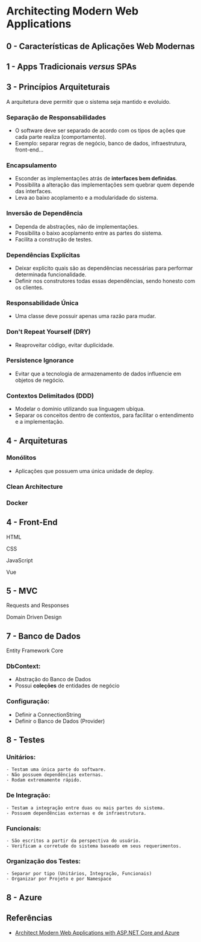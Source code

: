 # Architecting Modern Web Applications

## 0 - Características de Aplicações Web Modernas



## 1 - Apps Tradicionais *versus* SPAs



## 3 - Princípios Arquiteturais

A arquitetura deve permitir que o sistema seja mantido e evoluído.

### Separação de Responsabilidades
- O software deve ser separado de acordo com os tipos de ações que cada parte realiza (comportamento).
- Exemplo: separar regras de negócio, banco de dados, infraestrutura, front-end...

### Encapsulamento
- Esconder as implementações atrás de **interfaces bem definidas**.
- Possibilita a alteração das implementações sem quebrar quem depende das interfaces.
- Leva ao baixo acoplamento e a modularidade do sistema.

### Inversão de Dependência
- Dependa de abstrações, não de implementações.
- Possibilita o baixo acoplamento entre as partes do sistema.
- Facilita a construção de testes.

### Dependências Explícitas
- Deixar explícito quais são as dependências necessárias para performar determinada funcionalidade.
- Definir nos construtores todas essas dependências, sendo honesto com os clientes.

### Responsabilidade Única
- Uma classe deve possuir apenas uma razão para mudar.

### Don't Repeat Yourself (DRY)
- Reaproveitar código, evitar duplicidade.

### Persistence Ignorance
- Evitar que a tecnologia de armazenamento de dados influencie em objetos de negócio.

### Contextos Delimitados (DDD)
- Modelar o domínio utilizando sua linguagem ubíqua.
- Separar os conceitos dentro de contextos, para facilitar o entendimento e a implementação.

## 4 - Arquiteturas

### Monólitos
- Aplicações que possuem uma única unidade de deploy.

### Clean Architecture

### Docker

## 4 - Front-End

HTML

CSS

JavaScript

Vue

## 5 - MVC

Requests and Responses

Domain Driven Design

## 7 - Banco de Dados

Entity Framework Core

### DbContext:
- Abstração do Banco de Dados
- Possui **coleções** de entidades de negócio

### Configuração:
- Definir a ConnectionString
- Definir o Banco de Dados (Provider)

## 8 - Testes

### Unitários:
    - Testam uma única parte do software.
    - Não possuem dependências externas.
    - Rodam extremamente rápido.

### De Integração:
    - Testam a integração entre duas ou mais partes do sistema.
    - Possuem dependências externas e de infraestrutura.

### Funcionais:
    - São escritos a partir da perspectiva do usuário.
    - Verificam a corretude do sistema baseado em seus requerimentos.

### Organização dos Testes:
    - Separar por tipo (Unitários, Integração, Funcionais)
    - Organizar por Projeto e por Namespace

## 8 - Azure






## Referências
- [Architect Modern Web Applications with ASP.NET Core and Azure](https://docs.microsoft.com/en-us/dotnet/architecture/modern-web-apps-azure/)
